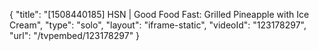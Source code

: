 {
    "title": "[1508440185] HSN | Good Food Fast: Grilled Pineapple with Ice Cream",
    "type": "solo",
    "layout": "iframe-static",
    "videoId": "123178297",
    "url": "\/tvpembed\/123178297"
}